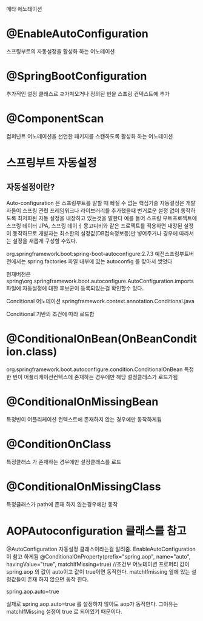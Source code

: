 메타 에노테이션

# @EnableAutoConfiguration

스프링부트의 자동설정을 활성화 하는 어노테이션

# @SpringBootConfiguration

추가적인 설정 클래스르 ㄹ가져오거나 정의된 빈을 스프링 컨텍스트에 추가

# @ComponentScan

컴퍼넌트 어노테이션을 선언한 패키지를 스캔하도록 활성화 하는 어노테이션



# 스프링부트 자동설정
## 자동설정이란?
Auto-configuration 은 스프링부트를 말할 때 빠질 수 없는 핵심기술
자동설정은 개발자들이 스프링 관련 프레임워크나 라이브러리를 추가했을때 번거로운 설정 없이 동작하도록 최저화된 자동 설정을 내장하고 있는것을 말한다
예를 들어 스프링 부트프로젝트에 스프링 데이터 JPA, 스프링 데이ㅓ 몽고디비와 같은 프로젝트를 적용하면 내장된 설정이 동작하므로 개발자는 최소한의 설정값(DB접속정보등)만 넣어주거나 경우에 따라서는 설정을 새롭게 구성할 수있다.

org.springframework.boot:spring-boot-autoconfigure:2.7.3
예전스프링부트버전에서는 spring.factories 파일 내부에 있는 autoconfig 를 찾아서 썻엇다

현재버전은 spring\org.springframework.boot.autoconfigure.AutoConfiguration.imports 파일에 자동설정에 대한 후보군이 등록되있는걸 확인할수 있다.

Conditional 어노테이션
springframework.context.annotation.Conditional.java

Conditional 기반의 조건에 따라 로드함


# @ConditionalOnBean(OnBeanCondition.class)
org.springframework.boot.autoconfigure.condition.ConditionalOnBean 
특정한 빈이 어플리케이션컨텍스에 존재하는 경우에만 해당 설정클래스가 로드가됨

# @ConditionalOnMissingBean
특정빈이 어플리케이션 컨텍스트에 존재하지 않는 경우에만 동작하게됨

# @ConditionOnClass
특정클래스 가 존재하는 경우에만 설정클래스를 로드

# @ConditionalOnMissingClass
특정클래스가 path에 존재 하지 않는경우에만 동작

# AOPAutoconfiguration 클래스를 참고
@AutoConfiguration 자동설정 클래스이라는걸 알려줌. EnableAutoConfiguration 이 참고 하게됨
@ConditionalOnProperty(prefix="spring.aop", name="auto", havingValue="true", matchIfMissing=true) //조건부 어노테이션 프로퍼티 값이 spring.aop 의 값이 auto이고 값이 true이면 동작한다. matchIfmissing 앞에 있는 설정값들이 존재 하지 않으면 동작 한다.

spring.aop.auto=true

실제로 spring.aop.auto=true 를 설정하지 않아도 aop가 동작한다. 그이유는 matchIfMissing 설정이 true 로 되어있기 때문이다.

